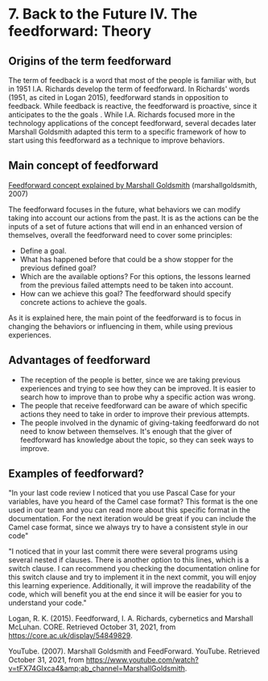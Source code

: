 # 7. Back to the Future IV. The feedforward: Theory

## Origins of the term feedforward

The term of feedback is a word that most of the people is familiar with, but in 1951 I.A. Richards develop the term of feedforward. In Richards' words (1951, as cited in Logan 2015), feedforward stands in opposition to feedback. While feedback is reactive, the feedforward is proactive, since it anticipates to the the goals . While I.A. Richards focused more in the technology applications of the concept feedforward, several decades later  Marshall Goldsmith adapted this term to a specific framework of how to start using this feedforward as a technique to improve behaviors. 


## Main concept of feedforward

[Feedforward concept explained by Marshall Goldsmith](https://www.youtube.com/watch?v=tFX74GIxca4&ab_channel=MarshallGoldsmith) (marshallgoldsmith, 2007)


The feedforward focuses in the future, what behaviors we can modify taking into account our actions from the past. It is as the actions can be  the inputs of a set of future actions that will end in an enhanced version of themselves, overall the feedforward need to cover some principles:

- Define a goal.
- What has happened before that could be a show stopper for the previous defined goal?
- Which are the available options? For this options, the lessons learned from the previous failed attempts need to be taken into account.
- How can we achieve this goal? The feedforward should specify concrete actions to achieve the goals.

As it is explained here, the main point of the feedforward is to focus in changing the behaviors or influencing in them, while using previous experiences.

## Advantages of feedforward

- The reception of the people is better, since we are taking previous experiences and trying to see how they can be improved. It is easier to search how to improve than to probe why a specific action was wrong.
- The people that receive feedforward can be aware of which specific actions they need to take in order to improve their previous attempts.
- The people involved in the dynamic of giving-taking feedforward do not need to know between themselves. It's enough that the giver of feedforward has knowledge about the topic, so they can seek ways to improve.

## Examples of feedforward?

"In your last code review I noticed that you use Pascal Case for your variables, have you heard of the Camel case format? This format is the one used in our team and you can read more about this specific format in the documentation. For the next iteration would be great if you can include the Camel case format, since we always try to have a consistent style in our code"

"I noticed that in your last commit there were several programs using several nested if clauses. There is another option to this lines, which is a switch clause. I can recommend you checking the documentation online for this switch clause and try to implement it in the next commit, you will enjoy this learning experience. Additionally, it will improve the readability of the code, which will benefit you at the end since it will be easier for you to understand your code."




Logan, R. K. (2015). Feedforward, I. A. Richards, cybernetics and Marshall McLuhan. CORE. Retrieved October 31, 2021, from https://core.ac.uk/display/54849829.

YouTube. (2007). Marshall Goldsmith and FeedForward. YouTube. Retrieved October 31, 2021, from https://www.youtube.com/watch?v=tFX74GIxca4&amp;ab_channel=MarshallGoldsmith.
